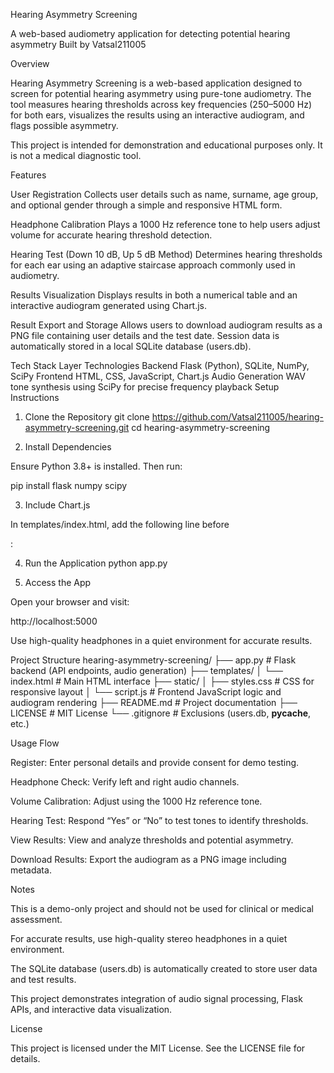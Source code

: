 Hearing Asymmetry Screening

A web-based audiometry application for detecting potential hearing asymmetry
Built by Vatsal211005

Overview

Hearing Asymmetry Screening is a web-based application designed to screen for potential hearing asymmetry using pure-tone audiometry. The tool measures hearing thresholds across key frequencies (250–5000 Hz) for both ears, visualizes the results using an interactive audiogram, and flags possible asymmetry.

This project is intended for demonstration and educational purposes only. It is not a medical diagnostic tool.

Features

User Registration
Collects user details such as name, surname, age group, and optional gender through a simple and responsive HTML form.

Headphone Calibration
Plays a 1000 Hz reference tone to help users adjust volume for accurate hearing threshold detection.

Hearing Test (Down 10 dB, Up 5 dB Method)
Determines hearing thresholds for each ear using an adaptive staircase approach commonly used in audiometry.

Results Visualization
Displays results in both a numerical table and an interactive audiogram generated using Chart.js.

Result Export and Storage
Allows users to download audiogram results as a PNG file containing user details and the test date.
Session data is automatically stored in a local SQLite database (users.db).

Tech Stack
Layer	Technologies
Backend	Flask (Python), SQLite, NumPy, SciPy
Frontend	HTML, CSS, JavaScript, Chart.js
Audio Generation	WAV tone synthesis using SciPy for precise frequency playback
Setup Instructions
1. Clone the Repository
git clone https://github.com/Vatsal211005/hearing-asymmetry-screening.git
cd hearing-asymmetry-screening

2. Install Dependencies

Ensure Python 3.8+ is installed. Then run:

pip install flask numpy scipy

3. Include Chart.js

In templates/index.html, add the following line before
<script src="static/script.js"></script>:

<script src="https://cdn.jsdelivr.net/npm/chart.js"></script>

4. Run the Application
python app.py

5. Access the App

Open your browser and visit:

http://localhost:5000


Use high-quality headphones in a quiet environment for accurate results.

Project Structure
hearing-asymmetry-screening/
├── app.py              # Flask backend (API endpoints, audio generation)
├── templates/
│   └── index.html      # Main HTML interface
├── static/
│   ├── styles.css      # CSS for responsive layout
│   └── script.js       # Frontend JavaScript logic and audiogram rendering
├── README.md           # Project documentation
├── LICENSE             # MIT License
└── .gitignore          # Exclusions (users.db, __pycache__, etc.)

Usage Flow

Register: Enter personal details and provide consent for demo testing.

Headphone Check: Verify left and right audio channels.

Volume Calibration: Adjust using the 1000 Hz reference tone.

Hearing Test: Respond “Yes” or “No” to test tones to identify thresholds.

View Results: View and analyze thresholds and potential asymmetry.

Download Results: Export the audiogram as a PNG image including metadata.

Notes

This is a demo-only project and should not be used for clinical or medical assessment.

For accurate results, use high-quality stereo headphones in a quiet environment.

The SQLite database (users.db) is automatically created to store user data and test results.

This project demonstrates integration of audio signal processing, Flask APIs, and interactive data visualization.

License

This project is licensed under the MIT License.
See the LICENSE
 file for details.
